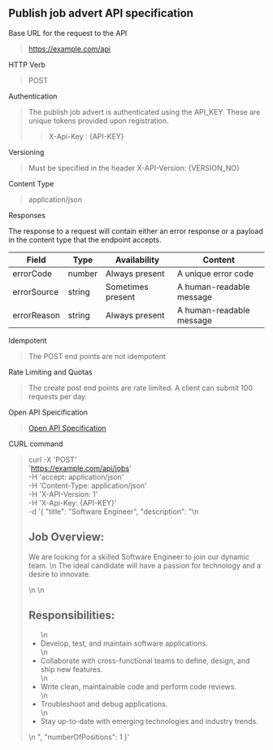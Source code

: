 ## Publish job advert API specification

Base URL for the request to the API

> https://example.com/api

HTTP Verb

> POST

Authentication

> The publish job advert is authenticated using the API_KEY. These are unique tokens provided upon registration.
>> X-Api-Key : {API-KEY}

Versioning

> Must be specified in the header X-API-Version: {VERSION_NO}

Content Type

> application/json

Responses

The response to a request will contain either an error response or a payload in the content type that the endpoint accepts.

| Field         | Type    |  Availability     |  Content                 |
| ------------- | ------- | ----------------- | ------------------------ |
| errorCode     | number  | Always present    | A unique error code      |
| errorSource   | string  | Sometimes present | A human-readable message |
| errorReason   | string  | Always present    | A human-readable message |

Idempotent

> The POST end points are not idempotent

Rate Limiting and Quotas

> The create post end points are rate limited. A client can submit 100 requests per day.

Open API Speicification

> [Open API Specification](./open-api-specification.json)

CURL command

> curl -X 'POST' \
  'https://example.com/api/jobs' \
  -H 'accept: application/json' \
  -H 'Content-Type: application/json' \
  -H 'X-API-Version: 1' \
  -H 'X-Api-Key: {API-KEY}' \
  -d '{
  "title": "Software Engineer",
  "description": "\n           <h2>Job Overview:</h2><p>We are looking for a skilled Software Engineer to join our dynamic team. \n           The ideal candidate will have a passion for technology and a desire to innovate.</p>\n           \n           <h2>Responsibilities:</h2><ul>\n           <li>Develop, test, and maintain software applications.</li>\n           <li>Collaborate with cross-functional teams to define, design, and ship new features.</li>\n           <li>Write clean, maintainable code and perform code reviews.</li>\n           <li>Troubleshoot and debug applications.</li>\n           <li>Stay up-to-date with emerging technologies and industry trends.</li></ul> \n        ",
  "numberOfPositions": 1
}'
